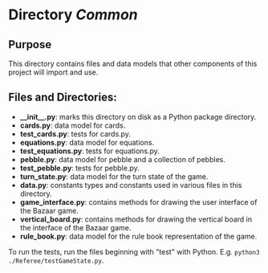 # Directory _Common_

## Purpose
This directory contains files and data models that other components of this project will import and use.

## Files and Directories:

- **\_\_init\_\_.py**: marks this directory on disk as a Python package directory.
- **cards.py**: data model for cards.
- **test_cards.py**: tests for cards.py.
- **equations.py**: data model for equations.
- **test_equations.py**: tests for equations.py.
- **pebble.py**: data model for pebble and a collection of pebbles.
- **test_pebble.py**: tests for pebble.py.
- **turn_state.py**: data model for the turn state of the game.
- **data.py**: constants types and constants used in various files in this directory.
- **game_interface.py**: contains methods for drawing the user interface of the Bazaar game.
- **vertical_board.py**: contains methods for drawing the vertical board in the interface of the Bazaar game.
- **rule_book.py**: data model for the rule book representation of the game.

To run the tests, run the files beginning with "test" with Python. E.g. ``python3 ./Referee/testGameState.py``.